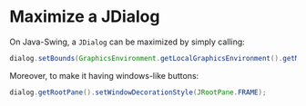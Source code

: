 # Maximize a JDialog

On Java-Swing, a `JDialog` can be maximized by simply calling:

```java
dialog.setBounds(GraphicsEnvironment.getLocalGraphicsEnvironment().getMaximumWindowBounds());
```

Moreover, to make it having windows-like buttons:
```java
dialog.getRootPane().setWindowDecorationStyle(JRootPane.FRAME);
```
